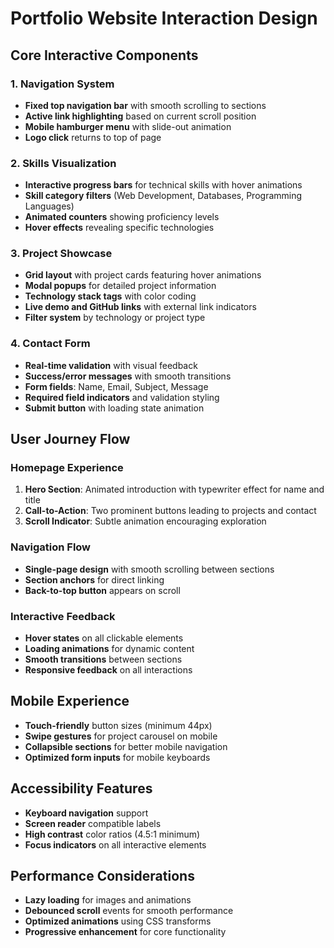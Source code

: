# Portfolio Website Interaction Design

## Core Interactive Components

### 1. Navigation System
- **Fixed top navigation bar** with smooth scrolling to sections
- **Active link highlighting** based on current scroll position
- **Mobile hamburger menu** with slide-out animation
- **Logo click** returns to top of page

### 2. Skills Visualization
- **Interactive progress bars** for technical skills with hover animations
- **Skill category filters** (Web Development, Databases, Programming Languages)
- **Animated counters** showing proficiency levels
- **Hover effects** revealing specific technologies

### 3. Project Showcase
- **Grid layout** with project cards featuring hover animations
- **Modal popups** for detailed project information
- **Technology stack tags** with color coding
- **Live demo and GitHub links** with external link indicators
- **Filter system** by technology or project type

### 4. Contact Form
- **Real-time validation** with visual feedback
- **Success/error messages** with smooth transitions
- **Form fields**: Name, Email, Subject, Message
- **Required field indicators** and validation styling
- **Submit button** with loading state animation

## User Journey Flow

### Homepage Experience
1. **Hero Section**: Animated introduction with typewriter effect for name and title
2. **Call-to-Action**: Two prominent buttons leading to projects and contact
3. **Scroll Indicator**: Subtle animation encouraging exploration

### Navigation Flow
- **Single-page design** with smooth scrolling between sections
- **Section anchors** for direct linking
- **Back-to-top button** appears on scroll

### Interactive Feedback
- **Hover states** on all clickable elements
- **Loading animations** for dynamic content
- **Smooth transitions** between sections
- **Responsive feedback** on all interactions

## Mobile Experience
- **Touch-friendly** button sizes (minimum 44px)
- **Swipe gestures** for project carousel on mobile
- **Collapsible sections** for better mobile navigation
- **Optimized form inputs** for mobile keyboards

## Accessibility Features
- **Keyboard navigation** support
- **Screen reader** compatible labels
- **High contrast** color ratios (4.5:1 minimum)
- **Focus indicators** on all interactive elements

## Performance Considerations
- **Lazy loading** for images and animations
- **Debounced scroll** events for smooth performance
- **Optimized animations** using CSS transforms
- **Progressive enhancement** for core functionality
